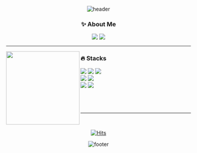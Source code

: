 <div align="center">
  
![header](https://capsule-render.vercel.app/api?type=waving&color=b224ef&height=100&section=header)

### ✨ About Me
<a href="https://d-sup.github.io" target="_blank"><img src="https://img.shields.io/badge/blog-%20c997.svg?&style=for-the-badge&logo=blogger&logoColor=white" /></a>
<a href="mailto:andongcelsius@gmail.com" target="_blank"><img src="https://img.shields.io/badge/gmail-%23EA4335.svg?&style=for-the-badge&logo=gmail&logoColor=white" /></a>

---

<img align="left" src="https://github-readme-stats.vercel.app/api?username=D-Sup&show_icons=true&theme=radical" height=200px;/>  

<div align="left">
  
  ### 🔥 Stacks
  <img src="https://img.shields.io/badge/html5-%23E34F26.svg?&style=for-the-badge&logo=html5&logoColor=white" /> 
  <img src="https://img.shields.io/badge/css3-%231572B6.svg?&style=for-the-badge&logo=css3&logoColor=white" />
  <img src="https://img.shields.io/badge/javascript-%23F7DF1E.svg?&style=for-the-badge&logo=javascript&logoColor=black" />  
  
  <br>
  
  <img src="https://img.shields.io/badge/react-%2361DAFB.svg?&style=for-the-badge&logo=react&logoColor=black" />
  <img src="https://img.shields.io/badge/typescript-3178C6?style=for-the-badge&logo=TypeScript&logoColor=white" />

  <br>
  
  <img src="https://img.shields.io/badge/styled--components-%23DB7093.svg?&style=for-the-badge&logo=styled-components&logoColor=white" />
  <img src="https://img.shields.io/badge/figma-%23F24E1E.svg?&style=for-the-badge&logo=figma&logoColor=white" />
  
</div>

<br>
<br>
<br>

--- 

<br>

[![Hits](https://hits.seeyoufarm.com/api/count/incr/badge.svg?url=https%3A%2F%2Fgithub.com%2FD-Sup&count_bg=%23B4B4B3&title_bg=%23cc2069&icon=github.svg&icon_color=%23FFF&title=&edge_flat=false)](https://hits.seeyoufarm.com)

![footer](https://capsule-render.vercel.app/api?type=waving&color=b224ef&height=100&section=footer)

</div>
